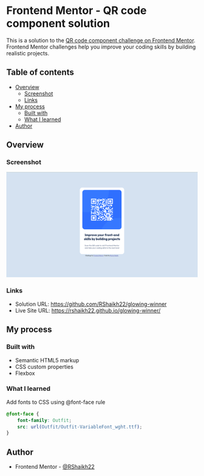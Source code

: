 # Frontend Mentor - QR code component solution

This is a solution to the [QR code component challenge on Frontend Mentor](https://www.frontendmentor.io/challenges/qr-code-component-iux_sIO_H). Frontend Mentor challenges help you improve your coding skills by building realistic projects. 

## Table of contents

- [Overview](#overview)
  - [Screenshot](#screenshot)
  - [Links](#links)
- [My process](#my-process)
  - [Built with](#built-with)
  - [What I learned](#what-i-learned)
- [Author](#author)

## Overview

### Screenshot

![Desktop design](Screenshot.png)

### Links

- Solution URL: https://github.com/RShaikh22/glowing-winner
- Live Site URL: https://rshaikh22.github.io/glowing-winner/

## My process

### Built with

- Semantic HTML5 markup
- CSS custom properties
- Flexbox

### What I learned

Add fonts to CSS using @font-face rule

```css
@font-face {
    font-family: Outfit;
    src: url(Outfit/Outfit-VariableFont_wght.ttf);
}
```

## Author

- Frontend Mentor - [@RShaikh22](https://www.frontendmentor.io/profile/RShaikh22)
